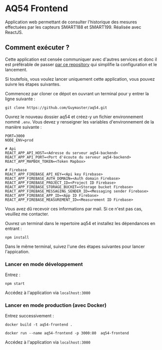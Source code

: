 # AQ54 Frontend

Application web permettant de consulter l'historique des mesures effectuées par les capteurs SMART188 et SMART199. Réalisée avec ReactJS.

## Comment exécuter ?

Cette application est censée communiquer avec d'autres services et donc il est préférable de passer [par ce repository](https://github.com/Guymaster/aq54-start) qui simplifie la configuration et le lancement.

Si toutefois, vous voulez lancer uniquement cette application, vous pouvez suivre les étapes suivantes.

Commencez par cloner ce dépot en ouvrant un terminal pour y entrer la ligne suivante :

```
git clone https://github.com/Guymaster/aq54.git
```

Ouvrez le nouveau dossier aq54 et créez-y un fichier environnement nommé `.env`. Vous devez y renseigner les variables d'environnement de la manière suivante :

```
PORT=3000
NODE_ENV=prod

# Api
REACT_APP_API_HOST=<Adresse du serveur aq54-backend>
REACT_APP_API_PORT=<Port d'écoute du serveur aq54-backend>
REACT_APP_MAPBOX_TOKEN=<Token Mapbox>

# Firebase
REACT_APP_FIREBASE_API_KEY=<Api key Firebase>
REACT_APP_FIREBASE_AUTH_DOMAIN=<Auth domain Firebase>
REACT_APP_FIREBASE_PROJECT_ID=<Project ID Firebase>
REACT_APP_FIREBASE_STORAGE_BUCKET=<Storage bucket Firebase>
REACT_APP_FIREBASE_MESSAGING_SENDER_ID=<Messaging sender Firebase>
REACT_APP_FIREBASE_APP_ID=<App ID Firebase>
REACT_APP_FIREBASE_MEASUREMENT_ID=<Measurement ID Firebase>
```

Vous avez dû recevoir ces informations par mail. Si ce n'est pas cas, veuillez me contacter.

Ouvrez un terminal dans le repertoire aq54 et installez les dépendances en entrant :

```
npm install
```

Dans le même terminal, suivez l'une des étapes suivantes pour lancer l'appication.
### Lancer en mode développement

Entrez :

```
npm start
```

Accédez à l'application via `localhost:3000`
### Lancer en mode production (avec Docker)

Entrez successivement :

```
docker build -t aq54-frontend .
```

```
docker run --name aq54-frontend -p 3000:80  aq54-frontend
```

Accédez à l'application via `localhost:3000`
